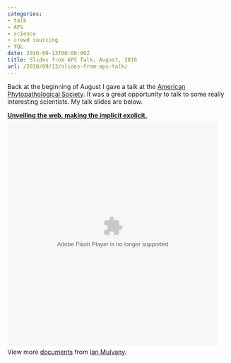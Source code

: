 ```yaml
---
categories:
- talk
- APS
- science
- crowd sourcing
- YQL
date: 2010-09-13T00:00:00Z
title: Slides from APS Talk, August, 2010
url: /2010/09/13/slides-from-aps-talk/
---
```


Back at the beginning of August I gave a talk at the [American Phytopathological Society][aps]. It was a great opportunity to talk to some really interesting scientists. My talk slides are below.

[aps]: http://www.apsnet.org/Pages/default.aspx

<div style="width:477px" id="__ss_4973186"><strong style="display:block;margin:12px 0 4px"><a href="http://www.slideshare.net/IanMulvany/aps-talk-aug2010nc-4973186" title="Unveiling the web, making the implicit explicit.">Unveiling the web, making the implicit explicit.</a></strong><object id="__sse4973186" width="477" height="510"><param name="movie" value="http://static.slidesharecdn.com/swf/doc_player.swf?doc=apstalkaug2010nc-100815081621-phpapp02&stripped_title=aps-talk-aug2010nc-4973186" /><param name="allowFullScreen" value="true"/><param name="allowScriptAccess" value="always"/><embed name="__sse4973186" src="http://static.slidesharecdn.com/swf/doc_player.swf?doc=apstalkaug2010nc-100815081621-phpapp02&stripped_title=aps-talk-aug2010nc-4973186" type="application/x-shockwave-flash" allowscriptaccess="always" allowfullscreen="true" width="477" height="510"></embed></object><div style="padding:5px 0 12px">View more <a href="http://www.slideshare.net/">documents</a> from <a href="http://www.slideshare.net/IanMulvany">Ian Mulvany</a>.</div></div>
